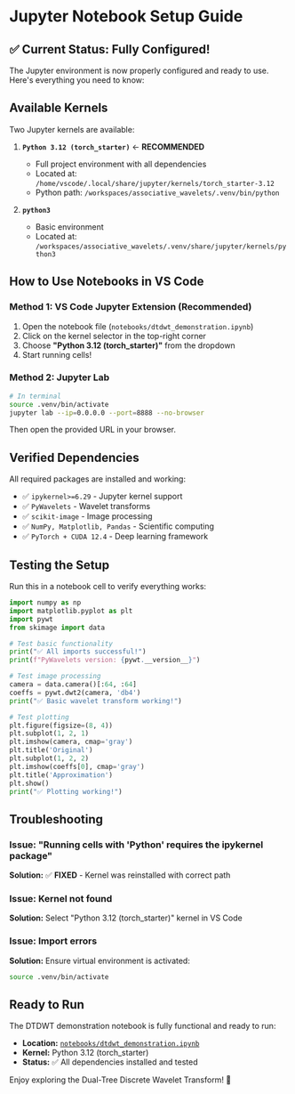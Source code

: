 # Jupyter Notebook Setup Guide

## ✅ Current Status: Fully Configured!

The Jupyter environment is now properly configured and ready to use. Here's everything you need to know:

## Available Kernels

Two Jupyter kernels are available:

1. **`Python 3.12 (torch_starter)`** ← **RECOMMENDED**
   - Full project environment with all dependencies
   - Located at: `/home/vscode/.local/share/jupyter/kernels/torch_starter-3.12`
   - Python path: `/workspaces/associative_wavelets/.venv/bin/python`

2. **`python3`** 
   - Basic environment
   - Located at: `/workspaces/associative_wavelets/.venv/share/jupyter/kernels/python3`

## How to Use Notebooks in VS Code

### Method 1: VS Code Jupyter Extension (Recommended)
1. Open the notebook file (`notebooks/dtdwt_demonstration.ipynb`)
2. Click on the kernel selector in the top-right corner
3. Choose **"Python 3.12 (torch_starter)"** from the dropdown
4. Start running cells!

### Method 2: Jupyter Lab
```bash
# In terminal
source .venv/bin/activate
jupyter lab --ip=0.0.0.0 --port=8888 --no-browser
```
Then open the provided URL in your browser.

## Verified Dependencies

All required packages are installed and working:
- ✅ `ipykernel>=6.29` - Jupyter kernel support
- ✅ `PyWavelets` - Wavelet transforms
- ✅ `scikit-image` - Image processing
- ✅ `NumPy, Matplotlib, Pandas` - Scientific computing
- ✅ `PyTorch + CUDA 12.4` - Deep learning framework

## Testing the Setup

Run this in a notebook cell to verify everything works:

```python
import numpy as np
import matplotlib.pyplot as plt
import pywt
from skimage import data

# Test basic functionality
print("✅ All imports successful!")
print(f"PyWavelets version: {pywt.__version__}")

# Test image processing
camera = data.camera()[:64, :64]
coeffs = pywt.dwt2(camera, 'db4')
print("✅ Basic wavelet transform working!")

# Test plotting
plt.figure(figsize=(8, 4))
plt.subplot(1, 2, 1)
plt.imshow(camera, cmap='gray')
plt.title('Original')
plt.subplot(1, 2, 2)
plt.imshow(coeffs[0], cmap='gray')
plt.title('Approximation')
plt.show()
print("✅ Plotting working!")
```

## Troubleshooting

### Issue: "Running cells with 'Python' requires the ipykernel package"
**Solution:** ✅ **FIXED** - Kernel was reinstalled with correct path

### Issue: Kernel not found
**Solution:** Select "Python 3.12 (torch_starter)" kernel in VS Code

### Issue: Import errors
**Solution:** Ensure virtual environment is activated:
```bash
source .venv/bin/activate
```

## Ready to Run

The DTDWT demonstration notebook is fully functional and ready to run:
- **Location:** [`notebooks/dtdwt_demonstration.ipynb`](dtdwt_demonstration.ipynb)
- **Kernel:** Python 3.12 (torch_starter)
- **Status:** ✅ All dependencies installed and tested

Enjoy exploring the Dual-Tree Discrete Wavelet Transform! 🌊